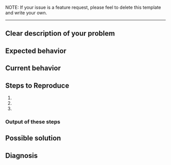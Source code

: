 <!-- Delete this note after reading -->
NOTE: If your issue is a feature request, please feel to delete this template and write your own.

------
<!-- End note -->

## Clear description of your problem
<!-- Please provide a general summary of the issue here -->

## Expected behavior
<!-- Tell us what you think should happen -->

## Current behavior
<!-- Tell us what is happening instead -->

## Steps to Reproduce
<!-- Please make it as easy as possible for us to reproduce this bug. -->
1.
2. 
3. 

### Output of these steps
<!-- Please, for any steps that are helpful, let us know what happened in response to them -->

## Possible solution
<!-- This is not required, but if you have a suggestion for the fix, we're open -->

## Diagnosis
<!-- Please upgrade to Valet 2.10 or greater, then run "valet diagnose", and then
     paste the output here. -->
